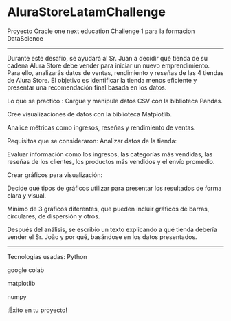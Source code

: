 # AluraStoreLatamChallenge
Proyecto Oracle one next education Challenge 1 para la formacion DataScience

---
Durante este desafío, se ayudará al Sr. Juan a decidir qué tienda de su cadena Alura Store debe vender para iniciar un nuevo emprendimiento. Para ello, analizarás datos de ventas, rendimiento y reseñas de las 4 tiendas de Alura Store. El objetivo es identificar la tienda menos eficiente y presentar una recomendación final basada en los datos.

Lo que se practico :
Cargue y manipule datos CSV con la biblioteca Pandas.

Cree visualizaciones de datos con la biblioteca Matplotlib.

Analice métricas como ingresos, reseñas y rendimiento de ventas.

Requisitos que se consideraron:
Analizar datos de la tienda:

Evaluar información como los ingresos, las categorías más vendidas, las reseñas de los clientes, los productos más vendidos y el envío promedio.

 

Crear gráficos para visualización:

Decide qué tipos de gráficos utilizar para presentar los resultados de forma clara y visual.

Mínimo de 3 gráficos diferentes, que pueden incluir gráficos de barras, circulares, de dispersión y otros.

 


Después del análisis, se escribio un texto explicando a qué tienda debería vender el Sr. João y por qué, basándose en los datos presentados.

___
Tecnologias usadas:
Python 

google colab 

matplotlib

numpy

¡Éxito en tu proyecto!



